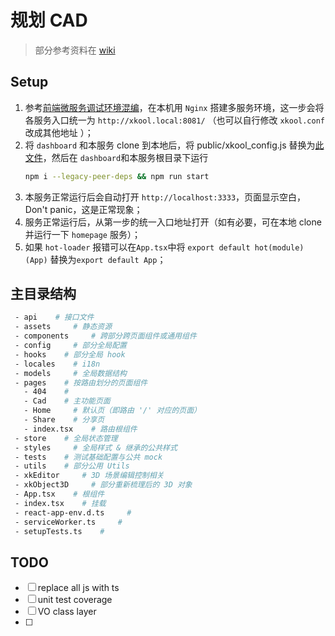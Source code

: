 # 规划 CAD

> 部分参考资料在 [wiki](https://wiki.xkool.org/x/BwEvAQ)

## Setup

1. 参考[前端微服务调试环境混编](https://wiki.xkool.org/x/VgbnAQ)，在本机用 `Nginx` 搭建多服务环境，这一步会将各服务入口统一为 `http://xkool.local:8081/` （也可以自行修改 `xkool.conf` 改成其他地址 ）；
2. 将 `dashboard` 和本服务 clone 到本地后，将 public/xkool_config.js 替换为[此文件](https://wiki.xkool.org/download/attachments/19857671/xkool_config.js?version=1&modificationDate=1649733879253&api=v2)，然后在 `dashboard`和本服务根目录下运行
   ```bash
   npm i --legacy-peer-deps && npm run start
   ```
3. 本服务正常运行后会自动打开 `http://localhost:3333`，页面显示空白，Don't panic，这是正常现象；
4. 服务正常运行后，从第一步的统一入口地址打开（如有必要，可在本地 clone 并运行一下 `homepage` 服务）；
5. 如果 `hot-loader` 报错可以在`App.tsx`中将 `export default hot(module)(App)` 替换为`export default App`；

## 主目录结构

```bash
 - api    # 接口文件
 - assets     # 静态资源
 - components     # 跨部分跨页面组件或通用组件
 - config     # 部分全局配置
 - hooks    # 部分全局 hook
 - locales    # i18n
 - models     # 全局数据结构
 - pages    # 按路由划分的页面组件
   - 404    #
   - Cad    # 主功能页面
   - Home     # 默认页（即路由 '/' 对应的页面）
   - Share    # 分享页
   - index.tsx    # 路由根组件
 - store    # 全局状态管理
 - styles     # 全局样式 & 继承的公共样式
 - tests    # 测试基础配置与公共 mock
 - utils    # 部分公用 Utils
 - xkEditor     # 3D 场景编辑控制相关
 - xkObject3D     # 部分重新梳理后的 3D 对象
 - App.tsx    # 根组件
 - index.tsx    # 挂载
 - react-app-env.d.ts     #
 - serviceWorker.ts     #
 - setupTests.ts    #
```

## TODO

- [ ] replace all js with ts
- [ ] unit test coverage
- [ ] VO class layer
- [ ]
